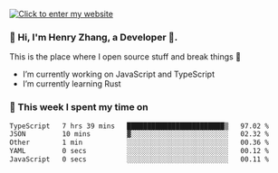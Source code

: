 [![Click to enter my website](https://github.com/zh30/zh30/assets/7930156/6ddf6875-8812-4d7d-bf56-316808426248)](https://zhanghe.dev) 

### 👋 Hi, I'm Henry Zhang, a Developer 🚀.

This is the place where I open source stuff and break things :rofl:

- I’m currently working on JavaScript and TypeScript
- I’m currently learning Rust

### 💪 This week I spent my time on

<!--START_SECTION:waka-->

```txt
TypeScript   7 hrs 39 mins   ████████████████████████▒   97.02 %
JSON         10 mins         ▓░░░░░░░░░░░░░░░░░░░░░░░░   02.32 %
Other        1 min           ░░░░░░░░░░░░░░░░░░░░░░░░░   00.36 %
YAML         0 secs          ░░░░░░░░░░░░░░░░░░░░░░░░░   00.12 %
JavaScript   0 secs          ░░░░░░░░░░░░░░░░░░░░░░░░░   00.11 %
```

<!--END_SECTION:waka-->
